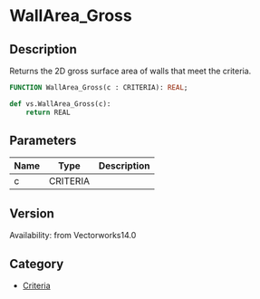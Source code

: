# WallArea_Gross

## Description
Returns the 2D gross surface area of walls that meet the criteria.

```pascal
FUNCTION WallArea_Gross(c : CRITERIA): REAL;
```

```python
def vs.WallArea_Gross(c):
    return REAL
```

## Parameters
|Name|Type|Description|
|---|---|---|
|c|CRITERIA|   |

## Version
Availability: from Vectorworks14.0

## Category
* [Criteria](../Categories/Criteria.md)
